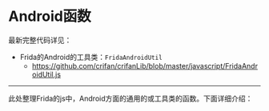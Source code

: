 # Android函数

最新完整代码详见：

* Frida的Android的工具类：`FridaAndroidUtil`
  * https://github.com/crifan/crifanLib/blob/master/javascript/FridaAndroidUtil.js

---

此处整理Frida的js中，Android方面的通用的或工具类的函数。下面详细介绍：
